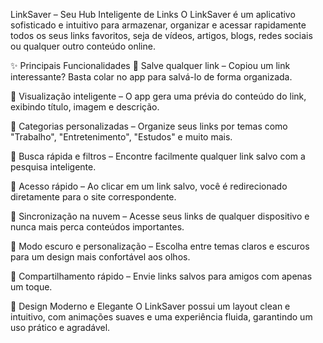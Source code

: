 LinkSaver – Seu Hub Inteligente de Links
O LinkSaver é um aplicativo sofisticado e intuitivo para armazenar, organizar e acessar rapidamente todos os seus links favoritos, seja de vídeos, artigos, blogs, redes sociais ou qualquer outro conteúdo online.

✨ Principais Funcionalidades
🔹 Salve qualquer link – Copiou um link interessante? Basta colar no app para salvá-lo de forma organizada.

🔹 Visualização inteligente – O app gera uma prévia do conteúdo do link, exibindo título, imagem e descrição.

🔹 Categorias personalizadas – Organize seus links por temas como "Trabalho", "Entretenimento", "Estudos" e muito mais.

🔹 Busca rápida e filtros – Encontre facilmente qualquer link salvo com a pesquisa inteligente.

🔹 Acesso rápido – Ao clicar em um link salvo, você é redirecionado diretamente para o site correspondente.

🔹 Sincronização na nuvem – Acesse seus links de qualquer dispositivo e nunca mais perca conteúdos importantes.

🔹 Modo escuro e personalização – Escolha entre temas claros e escuros para um design mais confortável aos olhos.

🔹 Compartilhamento rápido – Envie links salvos para amigos com apenas um toque.

🎨 Design Moderno e Elegante
O LinkSaver possui um layout clean e intuitivo, com animações suaves e uma experiência fluida, garantindo um uso prático e agradável.
